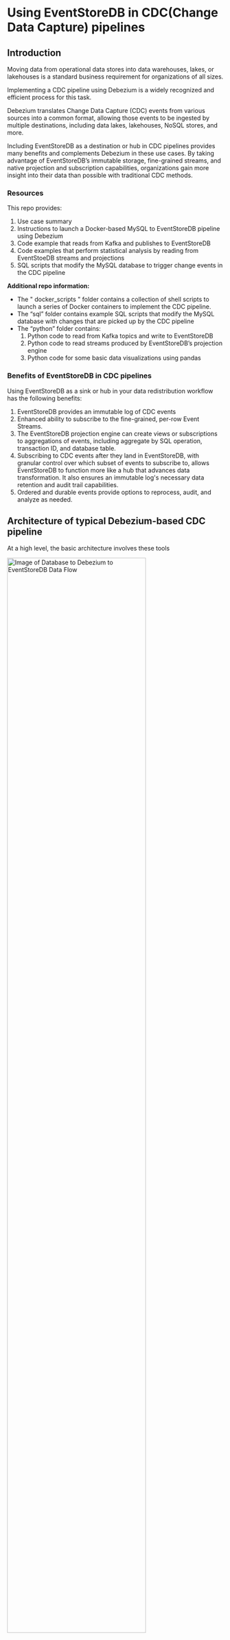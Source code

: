 # Using EventStoreDB in CDC(Change Data Capture) pipelines

## Introduction

Moving data from operational data stores into data warehouses, lakes, or lakehouses is a standard business requirement for organizations of all sizes.

Implementing a CDC pipeline using Debezium is a widely recognized and efficient process for this task.

Debezium translates Change Data Capture (CDC) events from various sources into a common format, allowing those events to be ingested by multiple destinations, including data lakes, lakehouses, NoSQL stores, and more.

Including EventStoreDB as a destination or hub in CDC pipelines provides many benefits and complements Debezium in these use cases.  By taking advantage of EventStoreDB’s immutable storage, fine-grained streams, and native projection and subscription capabilities, organizations gain more insight into their data than possible with traditional CDC methods.  

### Resources

This repo provides:

1. Use case summary
2. Instructions to launch a Docker-based MySQL to EventStoreDB pipeline using Debezium
3. Code example that reads from Kafka and publishes to EventStoreDB
4. Code examples that perform statistical analysis by reading from EventStoeDB streams and projections
5. SQL scripts that modify the MySQL database to trigger change events in the CDC pipeline

**Additional repo information:**

* The " docker_scripts " folder contains a collection of shell scripts to launch a series of Docker containers to implement the CDC pipeline.
* The “sql” folder contains example SQL scripts that modify the MySQL database with changes that are picked up by the CDC pipeline 
* The “python” folder contains:
   1. Python code to read from Kafka topics and write to EventStoreDB
   2. Python code to read streams produced by EventStoreDB’s projection engine
   3. Python code for some basic data visualizations using pandas


### Benefits of EventStoreDB in CDC pipelines

Using EventStoreDB as a sink or hub in your data redistribution workflow has the following benefits:

1. EventStoreDB provides an immutable log of CDC events
2. Enhanced ability to subscribe to the fine-grained, per-row Event Streams.
3. The EventStoreDB projection engine can create views or subscriptions to aggregations of events, including aggregate by SQL operation, transaction ID, and database table.
4. Subscribing to CDC events after they land in EventStoreDB, with granular control over which subset of events to subscribe to, allows EventStoreDB to function more like a hub that advances data transformation.  It also ensures an immutable log's necessary data retention and audit trail capabilities.
5. Ordered and durable events provide options to reprocess, audit, and analyze as needed.


## Architecture of typical Debezium-based CDC pipeline

At a high level, the basic architecture involves these tools

<img src="./resources/excalidraw-animate_slow.svg" alt="Image of Database to Debezium to EventStoreDB Data Flow" style="width: 80%;"/>

A more granular view of the tools, showing required supporting features and products

<img src="./resources/Data_flow_with_supporting_features.svg" alt="CDC pipeline with all the tools " style="width: 80%;"/>


## Lifecycle of a CDC event (MySQL -> EventStoreDB)

Whenever data is modified in the source database by a create (insert), delete, or update statement, one or more CDC events will propagate through the pipeline. This example will use a single-row insert. 

### Step 1. The database server, MySQL or MariaDB, writes the event to its binlog

The binlog is used for database replication.  The binlog is usually enabled by default; when enabled, all changes to the database are logged into the binlog.  The setting **gtid_mode=ON** must be set to get transaction IDs logged into the binlog.  See 03_mysql.sh in the docker_scripts directory in the GitHub repo for a code example that starts a Docker container running MySQL with this setting enabled in the startup script. 

### Step 2. Debezium picks up the data change event from the binlog

In this example, Debezium impersonates the role of another MySQL instance that would act as a replica for backup or scaling reads. The server-id setting is significant for this process. Setting unique server-ids is critical when fanning out multiple replicas with multiple Debezium instances reading the binlog of a single MySQL instance.

### Step 3. Debezium transforms the binlog event into a standard CDC event and posts the event to a Kafka topic

There will be one Kafka topic per table. In the example repository, the code that reads from Kafka only subscribes to three topics/tables.

Typically, once a message has been consumed, the consumer informs Kafka not to resend that message to this consumer group
 ```'enable.auto.commit': 'true'```. Setting this to false can be useful to debug the code that processes messages. 

When you restart your code, you will not have to generate new messages in the pipeline. The code will reread the same messages each time it is restarted. The Python code kafka_consumer_demo.py sets  ```'enable.auto.commit': 'false’```.   Running this code will not delete messages meant to be consumed by kafka_reader_ESDB_writer.py.

### Step 4. Python(or other language) application consumes Kafka messages and writes them to EventStoreDB

With change events being propagated to a Kafka topic per table, the remaining step is to read the Kafka messages and write to EventStoreDB as events appended to a stream.


## Mapping of database tables to Kafka topics

Debezium will create one Kafka topic per table. When a row is changed in a table, a message will be created for the corresponding topic.

<img src="./resources/Database_table_to_kafka_topic.svg" alt="Database Tables mapped to Kafka Topics" style="width: 80%;"/>


## Mapping Kafka topics/messages to EventStoreDB streams

The next step is to get messages from Kafka topics into EventStoreDB streams.

But first, here is a quick review of EventStoreDB functionality.

1. EventStoreDB stores immutable events in an append-only log.
2. When appending an event, the following are specified:
   a. Stream name
   b. Event type
   c. Event data
   d. Event metadata
   
3. External applications can subscribe to a stream or streams.

Considering EventStoreDB’s features, the following are stream design options you may consider when writing CDC messages into EventStoreDB as events.  

## One stream per topic/table

This configuration is relatively straightforward. The code may choose to extract a field from the Kafka payload and use it to set “Event Type,” or it could more or less ingest the unaltered message content.

The immutable audit log functionality of EventStoreDB is preserved, the ordering of events is maintained, and clients can subscribe to changes for a particular table.


<img src="./resources/Kafka-ES-stream-per-topic.svg" style="width: 80%;" alt="image">

## One stream per row

The code example in the provided GitHub repository demonstrates this configuration. The following event features are set by parsing the topic or the message's payload.

### 1. Stream Name is set to TableName-rowid

As a message is consumed from the Kafka topic associated with the table, it is parsed, and the row identifier for the changed row is extracted and used as the second part of the Stream Name for the event. ```TableA-row1```,for example.

### 2. Event Type is set to SQL operation

The message payload is parsed to extract the SQL operation: delete, insert(create), update, or snapshot (initial read), and Event Type is set to that value.

### 3. Correlation ID is set to transaction ID

A single transaction may modify more than one row. If GTID (global transaction IDs) are enabled on the MySQL server, Debezium will pick up that value and include it in the message payload. In the code example, that value is extracted and becomes part of the event’s metadata.

### The diagram illustrates this design

A single transaction may modify more than one row. If GTID (global transaction IDs) are enabled on the MySQL server, Debezium will pick up that value and include it in the message payload. In the code example, that value is extracted and becomes part of the event’s metadata.

<img src="./resources/K-to-ES-stream-per-row.svg" style="width: 80%;" alt="image">

To keep the diagram concise, only one table's row changes are diagrammed. Many streams are created per table, and including each would quickly make a crowded image.

Since the relationship between SQL table events and streams diverges in this configuration, it might be helpful to describe an example.

If a row is created and never modified, a stream in EventStoreDB will have a single event with an Event Type “Create.”

If a row is created, updated once, and then deleted, there will be a stream in EventStoreDB with three events:   
   1. Event Type Create
   2. Event Type Update
   3. Event Type Delete

## Leveraging the EventStoreDB projection engine

EventStoreDB’s built-in projection engine can be extremely useful to enable applications, systems, data scientists, or other data users to subscribe to changes across an aggregation of streams.

Events from one stream may be projected into another stream. For further review, please visit Event Store’s
 [projections](https://developers.eventstore.com/server/v5/projections.html#system-projections) documentation.

Enabling all projections on the EventStoreDB server provides the following functionality.

* Subscribe to changes for all rows in a table
* Subscribe to a stream of all updates, inserts, or deletes across all tables
* View all rows affected by a single transaction

The following is a visualization of EventStoreDB projections as applied to CDC events.

<img src="./resources/Projections.svg" style="width: 80%;" alt="image">

## Summary

This document introduced some functionality EventStoreDB can add to your CDC pipelines. With EventStoreDB’s immutable storage, fine-grained streams, and native projection and subscription capabilities, organizations can derive more insight from their data than possible with traditional CDC methods.  
There is more to this repository if you would like to explore it.

## Additional Learning Options

### Shell scripts to build a Docker-based CDC pipeline

You can build a proof-of-concept (POC) model by running the shell scripts in the docker_scripts folder of the GitHub repository. 

The README.md in that folder explains the “how” and the “why” of each pipeline component. 
There are many Docker instances that utilize a fair amount of resources. It is advised to kill all Docker containers and restart from scratch rather than restart individual containers. 

If you have issues running the instances in your environment, please file an issue.

### SQL scripts to modify a MySQL database to create events for the pipeline

The sql folder has scripts that add rows to the database, update rows, delete rows, and one that performs a mix of deletes and inserts. 

Running these scripts will generate events in the CDC pipeline.

### Python code to process the Kafka messages into EventStoreDB events

The python folder contains code that reads from the Kafka topic and writes to EventStoreDB in a continuous loop. 

Before you run any of the code, please read the README file. The README describes what you should expect to see in EventStoreDB after running the kafka_reader_ESDB_writer.py program and which SQL scripts to run to see additional events. 

The python folder also contains: 
* Code that demonstrates a subscription to a Kafka topic
* Code that reads from streams generated by the EventStoreDB projection engine to calculate statistics and visualizations

If you have trouble running the Python code locally, see Event Store’s “Python From Scratch” repository for advice on setting up your local Event Store Python code environment.

### Example visualizations of statistical analysis

The examples_of_analysis_plots folder contains plots generated by analysis_by_sql_operation.py and analysis_of_rows_per_transaction.py. These plots are included as quick analysis examples that EventStoreDB enables using projections for users who choose not to run the code themselves.

------------------------------
